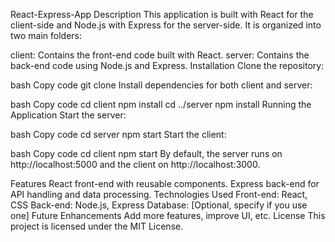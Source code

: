 React-Express-App
Description
This application is built with React for the client-side and Node.js with Express for the server-side. It is organized into two main folders:

client: Contains the front-end code built with React.
server: Contains the back-end code using Node.js and Express.
Installation
Clone the repository:

bash
Copy code
git clone <repository-url>
Install dependencies for both client and server:

bash
Copy code
cd client
npm install
cd ../server
npm install
Running the Application
Start the server:

bash
Copy code
cd server
npm start
Start the client:

bash
Copy code
cd client
npm start
By default, the server runs on http://localhost:5000 and the client on http://localhost:3000.

Features
React front-end with reusable components.
Express back-end for API handling and data processing.
Technologies Used
Front-end: React, CSS
Back-end: Node.js, Express
Database: [Optional, specify if you use one]
Future Enhancements
Add more features, improve UI, etc.
License
This project is licensed under the MIT License.
